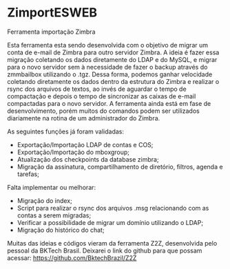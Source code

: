 # ZimportESWEB
Ferramenta importação Zimbra

Esta ferramenta esta sendo desenvolvida com o objetivo de migrar um conta de e-mail de Zimbra para outro servidor Zimbra.
A ideia é fazer essa migração coletando os dados diretamente do LDAP e do MySQL, e migrar para o novo servidor sem à necessidade de fazer o backup através do zmmbailbox utilizando o .tgz.
Dessa forma, podemos ganhar velocidade coletando diretamente os dados dentro da estrutura do Zimbra e realizar o rsync dos arquivos de textos, ao invés de aguardar o tempo de compactação e depois o tempo de sincronizar as caixas de e-mail compactadas para o novo servidor.
A ferramenta ainda está em fase de desenvolvimento, porém muitos do comandos podem ser utilizados diariamente na rotina de um administrador do Zimbra.

As seguintes funções já foram validadas:

- Exportação/Importação LDAP de contas e COS;
- Exportação/Importação do mboxgroup;
- Atualização dos checkpoints da database zimbra;
- Migração da assinatura, compartilhamento de diretório, filtros, agenda e tarefas;

Falta implementar ou melhorar:

- Migração do index;
- Script para realizar o rsync dos arquivos .msg relacionando com as contas a serem migradas;
- Verificar a possibilidade de migrar um domínio utilizando o LDAP;
- Migração do histórico do chat;


Muitas das ideias e códigos vieram da ferramenta Z2Z, desenvolvida pelo pessoal da BKTech Brasil.
Deixarei o link do github para que possam acessar: https://github.com/BktechBrazil/Z2Z
